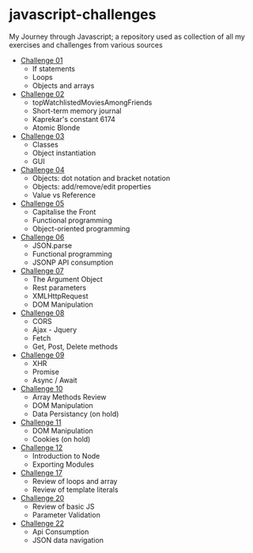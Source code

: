 # javascript-challenges

My Journey through Javascript; a repository used as collection of all my exercises and challenges from various sources

* [Challenge 01](./challenge_01)
  * If statements
  * Loops
  * Objects and arrays
* [Challenge 02](./challenge_02)
  * topWatchlistedMoviesAmongFriends
  * Short-term memory journal
  * Kaprekar's constant 6174
  * Atomic Blonde
* [Challenge 03](./challenge_03)
  * Classes
  * Object instantiation
  * GUI
* [Challenge 04](./challenge_04)
  * Objects: dot notation and bracket notation
  * Objects: add/remove/edit properties
  * Value vs Reference
* [Challenge 05](./challenge_05)
  * Capitalise the Front
  * Functional programming
  * Object-oriented programming
* [Challenge 06](./challenge_06)
  * JSON.parse
  * Functional programming
  * JSONP API consumption
* [Challenge 07](./challenge_07)
  * The Argument Object
  * Rest parameters
  * XMLHttpRequest
  * DOM Manipulation
* [Challenge 08](./challenge_08)
  * CORS
  * Ajax - Jquery
  * Fetch
  * Get, Post, Delete methods
* [Challenge 09](./challenge_09)
  * XHR
  * Promise
  * Async / Await
* [Challenge 10](./challenge_10)
  * Array Methods Review
  * DOM Manipulation
  * Data Persistancy (on hold)
* [Challenge 11](./challenge_11)
  * DOM Manipulation
  * Cookies (on hold)
* [Challenge 12](./challenge_12)
  * Introduction to Node
  * Exporting Modules
* [Challenge 17](./challenge_17)
  * Review of loops and array
  * Review of template literals
* [Challenge 20](./challenge_20)
  * Review of basic JS
  * Parameter Validation
* [Challenge 22](./challenge_22)
  * Api Consumption
  * JSON data navigation